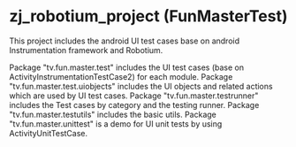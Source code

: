 # zj_robotium_project (FunMasterTest)
This project includes the android UI test cases base on android Instrumentation framework and Robotium.

Package "tv.fun.master.test" includes the UI test cases (base on ActivityInstrumentationTestCase2<?>) for each module.
Package "tv.fun.master.test.uiobjects" includes the UI objects and related actions which are used by UI test cases.
Package "tv.fun.master.testrunner" includes the Test cases by category and the testing runner.
Package "tv.fun.master.testutils" includes the basic utils.
Package "tv.fun.master.unittest" is a demo for UI unit tests by using ActivityUnitTestCase<?>.
